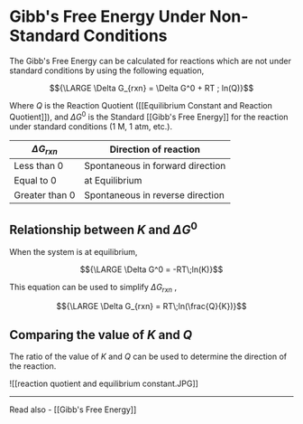 # Gibb's Free Energy Under Non-Standard Conditions

The Gibb's Free Energy can be calculated for reactions which are not under standard conditions by using the following equation,

$${\LARGE \Delta G_{rxn} = \Delta G^0 + RT
; ln(Q)}$$

Where *Q* is the Reaction Quotient ([[Equilibrium Constant and Reaction Quotient]]), and
${\Delta G^0}$ is the Standard [[Gibb's Free Energy]] for the reaction under standard conditions (1 M, 1 atm, etc.).

| ${\Delta G_{rxn}}$ | Direction of reaction            |
| -------------- | -------------------------------- |
| Less than 0    | Spontaneous in forward direction |
| Equal to 0     | at Equilibrium                   |
| Greater than 0 | Spontaneous in reverse direction                                 |

## Relationship between *K* and ${\Delta G^0}$

When the system is at equilibrium,

$${\LARGE  \Delta G^0 = -RT\;ln(K)}$$

This equation can be used to simplify ${\Delta G_{rxn}}$ ,

$${\LARGE \Delta G_{rxn} = RT\;ln(\frac{Q}{K})}$$



## Comparing the value of *K* and *Q*

The ratio of the value of *K* and *Q* can be used to determine the direction of the reaction.



![[reaction quotient and equilibrium constant.JPG]]


---
Read also - [[Gibb's Free Energy]]
